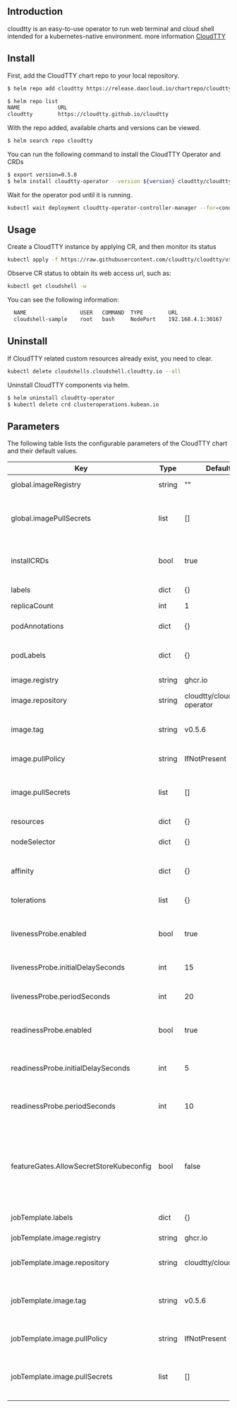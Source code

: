 ## Introduction

cloudtty is an easy-to-use operator to run web terminal and cloud shell intended for a kubernetes-native environment. more information [CloudTTY](https://github.com/cloudtty/cloudtty/blob/main/README.md)

## Install

First, add the CloudTTY chart repo to your local repository.
``` bash
$ helm repo add cloudtty https://release.daocloud.io/chartrepo/cloudtty

$ helm repo list
NAME          	URL
cloudtty        https://cloudtty.github.io/cloudtty
```

With the repo added, available charts and versions can be viewed.
``` bash
$ helm search repo cloudtty
```

You can run the following command to install the CloudTTY Operator and CRDs
``` bash
$ export version=0.5.0
$ helm install cloudtty-operator --version ${version} cloudtty/cloudtty 
```

Wait for the operator pod until it is running.
``` bash
kubectl wait deployment cloudtty-operator-controller-manager --for=condition=Available=True
```

## Usage
Create a CloudTTY instance by applying CR, and then monitor its status
``` bash
kubectl apply -f https://raw.githubusercontent.com/cloudtty/cloudtty/v${version}/config/samples/local_cluster_v1alpha1_cloudshell.yaml
```

Observe CR status to obtain its web access url, such as:
``` bash
kubectl get cloudshell -w
```
You can see the following information:
``` bash
  NAME                 USER   COMMAND  TYPE        URL                 PHASE   AGE
  cloudshell-sample    root   bash     NodePort    192.168.4.1:30167   Ready   31s
```

## Uninstall

If CloudTTY related custom resources already exist, you need to clear.
``` bash
kubectl delete cloudshells.cloudshell.cloudtty.io --all
```

Uninstall CloudTTY components via helm.
``` bash
$ helm uninstall cloudtty-operator 
$ kubectl delete crd clusteroperations.kubean.io
```

## Parameters

The following table lists the configurable parameters of the CloudTTY chart and their default values.

| Key | Type | Default | Describe |
| --- | ---- | ------- | -------- |
| global.imageRegistry | string | "" | Global Docker image registry |
| global.imagePullSecrets | list | [] | Specify Docker-registry secret names as an array |
| installCRDs | bool | true | Define flag whether to install CRD resources |
| labels | dict | {} | Controller Manager labels |
| replicaCount | int | 1 | Target replicas |
| podAnnotations | dict | {} | Controller Manager pod annotations |
| podLabels | dict | {} | Controller Manager pod labels |
| image.registry | string | ghcr.io | Cloudtty image registry |
| image.repository | string | cloudtty/cloudshell-operator | Cloudtty image repository |
| image.tag | string | v0.5.6 | Cloudtty image tag (immutable tags are recommended) |
| image.pullPolicy | string | IfNotPresent | Cloudtty image pull policy |
| image.pullSecrets | list | [] | Specify Docker-registry secret names as an array |
| resources | dict | {} | Resources |
| nodeSelector | dict | {} | Controller Manager node selector |
| affinity | dict | {} | Controller Manager affinity |
| tolerations | list | {} | Controller Manager tolerations |
| livenessProbe.enabled | bool | true | Enable liveness Probe on Kafka containers |
| livenessProbe.initialDelaySeconds | int | 15 | Initial delay seconds for liveness Probe |
| livenessProbe.periodSeconds | int | 20 | Period seconds for liveness Probe |
| readinessProbe.enabled | bool | true | Enable readiness Probe on Kafka containers |
| readinessProbe.initialDelaySeconds | int | 5 | Initial delay seconds for readiness Probe |
| readinessProbe.periodSeconds | int | 10 | Period seconds for readiness Probe |
| featureGates.AllowSecretStoreKubeconfig | bool | false | Allow Secret Store Kubeconfig is a feature gate for the cloudshell to store kubeconfig in secret |
| jobTemplate.labels | dict | {} | Job Template labels |
| jobTemplate.image.registry | string | ghcr.io | Cloudtty Job image registry |
| jobTemplate.image.repository | string | cloudtty/cloudshell | Cloudtty Job image repository |
| jobTemplate.image.tag | string | v0.5.6 | Cloudtty Job image tag (immutable tags are recommended) |
| jobTemplate.image.pullPolicy | string | IfNotPresent | Cloudtty Job image pull policy |
| jobTemplate.image.pullSecrets | list | [] | Specify Docker-registry secret names as an array |
